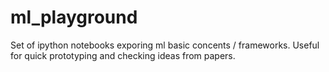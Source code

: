 # ml_playground
Set of ipython notebooks exporing ml basic concents / frameworks. Useful for quick prototyping and checking ideas from papers.

